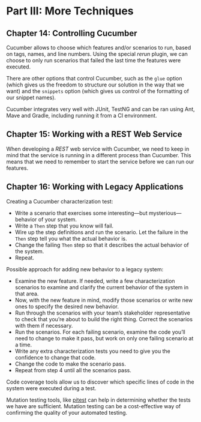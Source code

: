 # Part III: More Techniques

## Chapter 14: Controlling Cucumber

Cucumber allows to choose which features and/or scenarios to run, based on tags, names, and line numbers. Using the special *rerun* plugin, we can choose to only run scenarios that failed the last time the features were executed.

There are other options that control Cucumber, such as the `glue` option (which gives us the freedom to structure our solution in the way that we want) and the `snippets` option (which gives us control of the formatting of our snippet names).

Cucumber integrates very well with JUnit, TestNG and can be ran using Ant, Mave and Gradle, including running it from a CI environment.

## Chapter 15: Working with a REST Web Service

When developing a *REST* web service with Cucumber, we need to keep in mind that the service is running in a different process than Cucumber. This means that we need to remember to start the service before we can run our features.

## Chapter 16: Working with Legacy Applications

Creating a Cucumber characterization test:

* Write a scenario that exercises some interesting—but mysterious—behavior of your system.
* Write a `Then` step that you know will fail.
* Wire up the step definitions and run the scenario. Let the failure in the `Then` step tell you what the actual behavior is.
* Change the failing `Then` step so that it describes the actual behavior of the system.
* Repeat.

Possible approach for adding new behavior to a legacy system:

* Examine the new feature. If needed, write a few characterization scenarios to examine and clarify the current behavior of the system in that area.
* Now, with the new feature in mind, modify those scenarios or write new ones to specify the desired new behavior.
* Run through the scenarios with your team’s stakeholder representative to check that you’re about to build the right thing. Correct the scenarios with them if necessary.
* Run the scenarios. For each failing scenario, examine the code you’ll need to change to make it pass, but work on only one failing scenario at a time.
* Write any extra characterization tests you need to give you the confidence to change that code.
* Change the code to make the scenario pass.
* Repeat from step 4 until all the scenarios pass.

Code coverage tools allow us to discover which specific lines of code in the system were executed during a test.

Mutation testing tools, like [pitest](http://pitest.org) can help in determining whether the tests we have are sufficient. Mutation testing can be a cost-effective way of confirming the quality of your automated testing.

